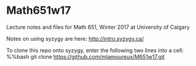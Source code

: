# Math651w17
Lecture notes and files for Math 651, Winter 2017 at University of Calgary

Notes on using syzygy are here: http://intro.syzygy.ca/

To clone this repo onto syzygy, enter the following two lines into a cell:
%%bash
git clone https://github.com/mlamoureux/M651w17.git

